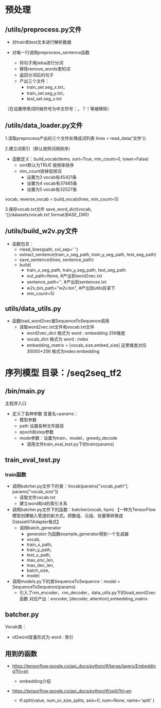 # 预处理

## /utils/preprocess.py文件

+ 对train和test文本进行解析数据

+ 对每一行调用preprocess\_sentence函数
    + 将句子用jieba进行分词
    + 移除remove_words里的词
    + 返回分词后的句子
    + 产出三个文件：
        + train\_set.seg\_x.txt，
        + train\_set.seg\_y.txt，
        + test\_set.seg\_x.txt

（在设置停用词时候符号为中文符号：。？！等被移除）

## /utils/data_loader.py文件


1.读取preprocess产出的三个文件处理成词列表
lines = read_data('文件'))

2.建立词索引（默认按照词频排序）

+ 函数定义：build\_vocab(items, sort=True, min\_count=0, lower=False)
	+ sort默认为TRUE 按频率排序 
	+ min\_count排掉低频词
		+ 设置为3 vocab有45421条
		+ 设置为4 vocab有37465条
		+ 设置为5 vocab有32527条

vocab, reverse\_vocab = build\_vocab(lines, min\_count=5)

3.保存vocab.txt文件
save\_word\_dict(vocab, '{}/datasets/vocab.txt'.format(BASE\_DIR))


## /utils/build\_w2v.py文件

+ 函数包含：
	+ rread\_lines(path, col\_sep=' ')
	+ extract\_sentence(train\_x\_seg\_path, train\_y\_seg\_path, test\_seg\_path)
	+ save\_sentence(lines, sentence\_path)
	+ build(
		+ train\_x\_seg\_path, train\_y\_seg\_path, test\_seg\_path
		+ out\_path=None, #产出到word2vec.txt
		+ sentence\_path='', #产出到sentences.txt
       + w2v\_bin\_path="w2v.bin", #产出到utils目录下
       + min\_count=5)

## utils/data_utils.py

+ 函数load_word2vec被SequenceToSequence调用
	+ 读取word2vec.txt文件和vocab.txt文件
		+ word2vec\_dict 格式为 word : embedding 256维度
		+ vocab_dict 格式为 word : index
		+ embedding\_matrix = [vocab\_size,embed\_size] 这里维度对应30000*256 格式为index:embedding

# 序列模型 目录：/seq2seq\_tf2

## /bin/main.py
主程序入口

+ 定义了各种参数 变量名=params：
	+ 模型参数
	+ path 设置各种文件路径
	+ epoch和step参数
	+ mode参数：设置为train，model，greedy_decode
		+ 调用文件train\_eval\_test.py下的train(params) 

## train\_eval\_test.py

### train函数

+ 调用batcher.py文件下的类：Vocab(params["vocab\_path"], params["vocab\_size"])
	+ 读取文件vocab.txt 
	+ 建立word和id的索引关系
+ 调用batcher.py文件下的函数：batcher(vocab, hpm) 【一种为TensorFlow 模型创建输入管道的新方式。把数组、元组、张量等转换成DatasetV1Adapter格式】
	+ 调用batch_generator
		+ generator:为函数example_generator得到一个生成器
		+ vocab, 
		+ train\_x\_path, 
		+ train\_y\_path,
		+ test\_x\_path, 
		+ max\_enc\_len, 
		+ max\_dec\_len, 
		+ batch\_size, 
		+ mode)
+ 调用models.py下的类SequenceToSequence：model = SequenceToSequence(params)
	+ 引入了rnn\_encoder，rnn\_decoder，data\_utils.py下的load_word2vec函数 对应产出：encoder, [decoder, attention],embedding\_matrix
	


## batcher.py

Vocab类：

+ id2word变量形式为 word : 索引



## 用到的函数

+ https://tensorflow.google.cn/api_docs/python/tf/keras/layers/Embedding?hl=en
	+ embedding介绍

+ https://tensorflow.google.cn/api_docs/python/tf/split?hl=en
	+ tf.split(value, num\_or\_size\_splits, axis=0, num=None, name='split'
)